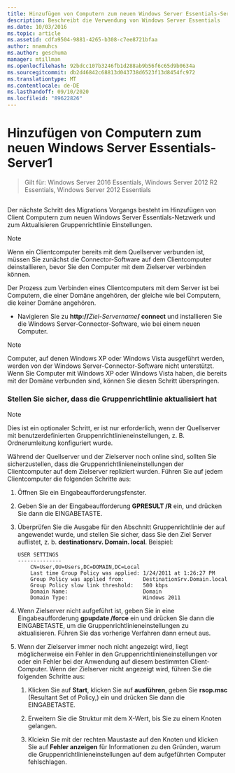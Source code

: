 ```yaml
---
title: Hinzufügen von Computern zum neuen Windows Server Essentials-Server1
description: Beschreibt die Verwendung von Windows Server Essentials
ms.date: 10/03/2016
ms.topic: article
ms.assetid: cdfa9504-9881-4265-b308-c7ee8721bfaa
author: nnamuhcs
ms.author: geschuma
manager: mtillman
ms.openlocfilehash: 92bdcc107b3246fb1d288ab9b56f6c65d9b0634a
ms.sourcegitcommit: db2d46842c68813d043738d6523f13d8454fc972
ms.translationtype: MT
ms.contentlocale: de-DE
ms.lasthandoff: 09/10/2020
ms.locfileid: "89622826"
---
```

# <a name="join-computers-to-the-new-windows-server-essentials-server1"></a>Hinzufügen von Computern zum neuen Windows Server Essentials-Server1

>Gilt für: Windows Server 2016 Essentials, Windows Server 2012 R2 Essentials, Windows Server 2012 Essentials

##  <a name="BKMK_JoinComputers"></a>
 Der nächste Schritt des Migrations Vorgangs besteht im Hinzufügen von Client Computern zum neuen Windows Server Essentials-Netzwerk und zum Aktualisieren Gruppenrichtlinie Einstellungen.

> [!NOTE]
>  Wenn ein Clientcomputer bereits mit dem Quellserver verbunden ist, müssen Sie zunächst die Connector-Software auf dem Clientcomputer deinstallieren, bevor Sie den Computer mit dem Zielserver verbinden können.

 Der Prozess zum Verbinden eines Clientcomputers mit dem Server ist bei Computern, die einer Domäne angehören, der gleiche wie bei Computern, die keiner Domäne angehören.

- Navigieren Sie zu **http://**<em>Ziel-Servername</em>**/ connect** und installieren Sie die Windows Server-Connector-Software, wie bei einem neuen Computer.

> [!NOTE]
>  Computer, auf denen Windows XP oder Windows Vista ausgeführt werden, werden von der Windows Server-Connector-Software nicht unterstützt. Wenn Sie Computer mit Windows XP oder Windows Vista haben, die bereits mit der Domäne verbunden sind, können Sie diesen Schritt überspringen.

### <a name="ensure-that-group-policy-has-updated"></a>Stellen Sie sicher, dass die Gruppenrichtlinie aktualisiert hat

> [!NOTE]
>  Dies ist ein optionaler Schritt, er ist nur erforderlich, wenn der Quellserver mit benutzerdefinierten Gruppenrichtlinieneinstellungen, z. B. Ordnerumleitung konfiguriert wurde.

 Während der Quellserver und der Zielserver noch online sind, sollten Sie sicherzustellen, dass die Gruppenrichtlinieneinstellungen der Clientcomputer auf dem Zielserver repliziert wurden. Führen Sie auf jedem Clientcomputer die folgenden Schritte aus:

1.  Öffnen Sie ein Eingabeaufforderungsfenster.

2.  Geben Sie an der Eingabeaufforderung **GPRESULT /R** ein, und drücken Sie dann die EINGABETASTE.

3.  Überprüfen Sie die Ausgabe für den Abschnitt Gruppenrichtlinie der auf angewendet wurde, und stellen Sie sicher, dass Sie den Ziel Server auflistet, z. b. **destinationsrv. Domain. local**. Beispiel:

    ```
    USER SETTINGS
    --------------
        CN=User,OU=Users,DC=DOMAIN,DC=Local
        Last time Group Policy was applied: 1/24/2011 at 1:26:27 PM
        Group Policy was applied from:      DestinationSrv.Domain.local
        Group Policy slow link threshold:   500 kbps
        Domain Name:                        Domain
        Domain Type:                        Windows 2011

    ```

4.  Wenn Zielserver nicht aufgeführt ist, geben Sie in eine Eingabeaufforderung **gpupdate /force** ein und drücken Sie dann die EINGABETASTE, um die Gruppenrichtlinieneinstellungen zu aktualisieren. Führen Sie das vorherige Verfahren dann erneut aus.

5.  Wenn der Zielserver immer noch nicht angezeigt wird, liegt möglicherweise ein Fehler in den Gruppenrichtlinieneinstellungen vor oder ein Fehler bei der Anwendung auf diesem bestimmten Client-Computer. Wenn der Zielserver nicht angezeigt wird, führen Sie die folgenden Schritte aus:

    1.  Klicken Sie auf **Start**, klicken Sie auf **ausführen**, geben Sie **rsop.msc** (Resultant Set of Policy,) ein und drücken Sie dann die EINGABETASTE.

    2.  Erweitern Sie die Struktur mit dem X-Wert, bis Sie zu einem Knoten gelangen.

    3.  Klciekn Sie mit der rechten Maustaste auf den Knoten und klicken Sie auf **Fehler anzeigen** für Informationen zu den Gründen, warum die Gruppenrichtlinieneinstellungen auf dem aufgeführten Computer fehlschlagen.
